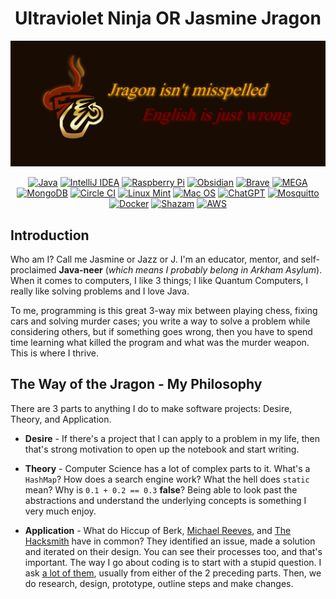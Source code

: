 <div align="center">
    <h1 align="center">Ultraviolet Ninja OR Jasmine Jragon</h1>
</div>



![cff4133f-e75a-46c9-846c-5be7613522d4](cff4133f-e75a-46c9-846c-5be7613522d4.png)

<p align="center">
  <a href=""><img alt="Java" title="Java" src="https://img.shields.io/badge/java-%23ED8B00.svg?style=for-the-badge&logo=openjdk&logoColor=white"/></a>
  <a href=""><img alt="IntelliJ IDEA" title="IntelliJ IDEA" src="https://img.shields.io/badge/IntelliJIDEA-000000.svg?style=for-the-badge&logo=intellij-idea&logoColor=white"/></a>
  <a href=""><img alt="Raspberry Pi" title="Raspberry Pi" src="https://img.shields.io/badge/-Raspberry_Pi-C51A4A?style=for-the-badge&logo=Raspberry-Pi"/></a>
  <a href=""><img alt="Obsidian" title="Obsidian" src="https://img.shields.io/badge/Obsidian-%23483699.svg?style=for-the-badge&logo=obsidian&logoColor=white"/></a>
    <a href=""><img alt="Brave" title="Brave" src="https://img.shields.io/badge/Brave-FB542B?style=for-the-badge&logo=Brave&logoColor=white"/></a>
    <a href=""><img alt="MEGA" title="MEGA" src="https://img.shields.io/badge/Mega-%23D90007.svg?style=for-the-badge&logo=Mega&logoColor=white"/></a>
  <a href=""><img alt="MongoDB" title="MongoDB" src="https://img.shields.io/badge/MongoDB-%234ea94b.svg?style=for-the-badge&logo=mongodb&logoColor=white"/></a>
  <a href=""><img alt="Circle CI" title="Circle CI" src="https://img.shields.io/badge/circle%20ci-%23161616.svg?style=for-the-badge&logo=circleci&logoColor=white"/></a>
  <a href=""><img alt="Linux Mint" title="Linux Mint" src="https://img.shields.io/badge/Linux%20Mint-87CF3E?style=for-the-badge&logo=Linux%20Mint&logoColor=white"/></a>
  <a href=""><img alt="Mac OS" title="Mac OS" src="https://img.shields.io/badge/mac%20os-000000?style=for-the-badge&logo=macos&logoColor=F0F0F0"/></a>
    <a href=""><img alt="ChatGPT" title="ChatGPT" src="https://img.shields.io/badge/chatGPT-74aa9c?style=for-the-badge&logo=openai&logoColor=white"/></a>
  <a href=""><img alt="Mosquitto" title="Mosquitto" src="https://img.shields.io/badge/mosquitto-%233C5280.svg?style=for-the-badge&logo=eclipsemosquitto&logoColor=white"/></a>
  <a href=""><img alt="Docker" title="Docker" src="https://img.shields.io/badge/docker-%230db7ed.svg?style=for-the-badge&logo=docker&logoColor=white"/></a>
  <a href=""><img alt="Shazam" title="Shazam" src="https://img.shields.io/badge/shazam-1476FE?style=for-the-badge&logo=shazam&logoColor=white"/></a>
    <a href=""><img alt="AWS" title="AWS" src="https://img.shields.io/badge/AWS-%23FF9900.svg?style=for-the-badge&logo=amazon-aws&logoColor=white"/></a>
</p>




## Introduction

Who am I? Call me Jasmine or Jazz or J. I'm an educator, mentor, and self-proclaimed **Java-neer** (*which means I probably belong in Arkham Asylum*). When it comes to computers, I like 3 things; I like Quantum Computers, I really like solving problems and I love Java.

To me, programming is this great 3-way mix between playing chess, fixing cars and solving murder cases; you write a way to solve a problem while considering others, but if something goes wrong, then you have to spend time learning what killed the program and what was the murder weapon. This is where I thrive.





## The Way of the Jragon - My Philosophy

There are 3 parts to anything I do to make software projects: Desire, Theory, and Application.

- **Desire** - If there's a project that I can apply to a problem in my life, then that's strong motivation to open up the notebook and start writing.

- **Theory** - Computer Science has a lot of complex parts to it. What's a `HashMap`? How does a search engine work? What the hell does `static` mean? Why is `0.1 + 0.2 == 0.3` **false**? Being able to look past the abstractions and understand the underlying concepts is something I very much enjoy.

- **Application** - What do Hiccup of Berk, [Michael Reeves](https://www.youtube.com/c/MichaelReeves), and [The Hacksmith](https://www.youtube.com/@hacksmith) have in common? They identified an issue, made a solution and iterated on their design. You can see their processes too, and that's important. The way I go about coding is to start with a stupid question. I ask [a lot of them](https://github.com/Ultraviolet-Ninja/Stupid-Questions), usually from either of the 2 preceding parts. Then, we do research, design, prototype, outline steps and make changes.



